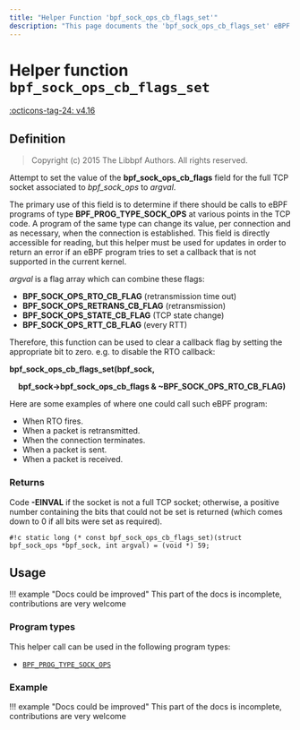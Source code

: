 ```yaml
---
title: "Helper Function 'bpf_sock_ops_cb_flags_set'"
description: "This page documents the 'bpf_sock_ops_cb_flags_set' eBPF helper function, including its definition, usage, program types that can use it, and examples."
---
```

# Helper function `bpf_sock_ops_cb_flags_set`

<!-- [FEATURE_TAG](bpf_sock_ops_cb_flags_set) -->
[:octicons-tag-24: v4.16](https://github.com/torvalds/linux/commit/b13d880721729384757f235166068c315326f4a1)
<!-- [/FEATURE_TAG] -->

## Definition

> Copyright (c) 2015 The Libbpf Authors. All rights reserved.


<!-- [HELPER_FUNC_DEF] -->
Attempt to set the value of the **bpf_sock_ops_cb_flags** field for the full TCP socket associated to _bpf_sock_ops_ to _argval_.

The primary use of this field is to determine if there should be calls to eBPF programs of type **BPF_PROG_TYPE_SOCK_OPS** at various points in the TCP code. A program of the same type can change its value, per connection and as necessary, when the connection is established. This field is directly accessible for reading, but this helper must be used for updates in order to return an error if an eBPF program tries to set a callback that is not supported in the current kernel.

_argval_ is a flag array which can combine these flags:

* **BPF_SOCK_OPS_RTO_CB_FLAG** (retransmission time out)
* **BPF_SOCK_OPS_RETRANS_CB_FLAG** (retransmission)
* **BPF_SOCK_OPS_STATE_CB_FLAG** (TCP state change)
* **BPF_SOCK_OPS_RTT_CB_FLAG** (every RTT)


Therefore, this function can be used to clear a callback flag by setting the appropriate bit to zero. e.g. to disable the RTO callback:

**bpf_sock_ops_cb_flags_set(bpf_sock,**

&nbsp;&nbsp;&nbsp;&nbsp;**bpf_sock->bpf_sock_ops_cb_flags & ~BPF_SOCK_OPS_RTO_CB_FLAG)**

Here are some examples of where one could call such eBPF program:

* When RTO fires.
* When a packet is retransmitted.
* When the connection terminates.
* When a packet is sent.
* When a packet is received.


### Returns

Code **-EINVAL** if the socket is not a full TCP socket; otherwise, a positive number containing the bits that could not be set is returned (which comes down to 0 if all bits were set as required).

`#!c static long (* const bpf_sock_ops_cb_flags_set)(struct bpf_sock_ops *bpf_sock, int argval) = (void *) 59;`
<!-- [/HELPER_FUNC_DEF] -->

## Usage

!!! example "Docs could be improved"
    This part of the docs is incomplete, contributions are very welcome

### Program types

This helper call can be used in the following program types:

<!-- DO NOT EDIT MANUALLY -->
<!-- [HELPER_FUNC_PROG_REF] -->
 * [`BPF_PROG_TYPE_SOCK_OPS`](../program-type/BPF_PROG_TYPE_SOCK_OPS.md)
<!-- [/HELPER_FUNC_PROG_REF] -->

### Example

!!! example "Docs could be improved"
    This part of the docs is incomplete, contributions are very welcome
